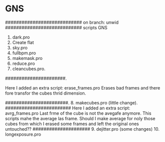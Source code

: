 # GNS
############################
on branch: unwid
############################
scripts GNS
1. dark.pro
2. Create flat
3. sky.pro
4. fullbpm.pro
5. makemask.pro
6. reduce.pro
7. cleancubes.pro.

######################.

Here I added an extra script: erase_frames.pro
Erases bad frames and there fore transfor the cubes thrid dimension.

#######################.
8. makecubes.pro (little change).
########################
Here I added an extra script: avrg_frames.pro 
Last frme of the cube is not the avegafe anymore. This scripts mahe the average las frame. 
Should I make average for noly those cubes from  which I erased some frames and left the original ones untouched??
#####################
9. dejitter.pro (some changes)
10. longexposure.pro


